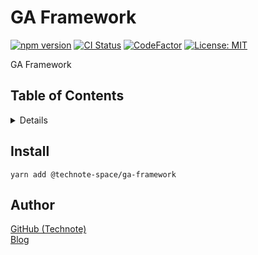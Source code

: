 # GA Framework

[![npm version](https://badge.fury.io/js/%40technote-space%2Fga-framework.svg)](https://badge.fury.io/js/%40technote-space%2Fga-framework)
[![CI Status](https://github.com/technote-space/ga-framework/workflows/CI/badge.svg)](https://github.com/technote-space/ga-framework/actions)
[![CodeFactor](https://www.codefactor.io/repository/github/technote-space/ga-framework/badge)](https://www.codefactor.io/repository/github/technote-space/ga-framework)
[![License: MIT](https://img.shields.io/badge/License-MIT-blue.svg)](https://github.com/technote-space/ga-framework/blob/master/LICENSE)

GA Framework

## Table of Contents

<!-- START doctoc generated TOC please keep comment here to allow auto update -->
<!-- DON'T EDIT THIS SECTION, INSTEAD RE-RUN doctoc TO UPDATE -->
<details>
<summary>Details</summary>

- [Setup](#setup)
  - [yarn](#yarn)
  - [npm](#npm)
- [Author](#author)

</details>
<!-- END doctoc generated TOC please keep comment here to allow auto update -->

## Install
```shell script
yarn add @technote-space/ga-framework
```

## Author
[GitHub (Technote)](https://github.com/technote-space)  
[Blog](https://technote.space)
